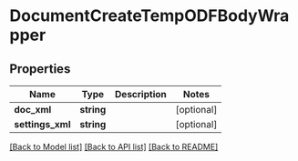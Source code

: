 # DocumentCreateTempODFBodyWrapper

## Properties
Name | Type | Description | Notes
------------ | ------------- | ------------- | -------------
**doc_xml** | **string** |  | [optional] 
**settings_xml** | **string** |  | [optional] 

[[Back to Model list]](../README.md#documentation-for-models) [[Back to API list]](../README.md#documentation-for-api-endpoints) [[Back to README]](../README.md)


